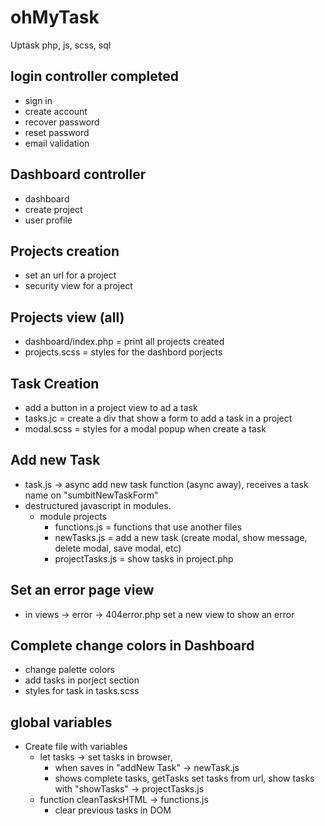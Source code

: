 # ohMyTask

Uptask php, js, scss, sql

## login controller completed

- sign in
- create account
- recover password
- reset password
- email validation

## Dashboard controller

- dashboard
- create project
- user profile

## Projects creation

- set an url for a project
- security view for a project

## Projects view (all)

- dashboard/index.php = print all projects created
- projects.scss = styles for the dashbord porjects

## Task Creation

- add a button in a project view to ad a task
- tasks.jc = create a div that show a form to add a task in a project
- modal.scss = styles for a modal popup when create a task

## Add new Task

- task.js -> async add new task function (async away), receives a task name on "sumbitNewTaskForm"
- destructured javascript in modules.
  - module projects
    - functions.js = functions that use another files
    - newTasks.js = add a new task (create modal, show message, delete modal, save modal, etc)
    - projectTasks.js = show tasks in project.php

## Set an error page view

- in views -> error -> 404error.php set a new view to show an error

## Complete change colors in Dashboard

- change palette colors
- add tasks in porject section
- styles for task in tasks.scss

## global variables

- Create file with variables
  - let tasks -> set tasks in browser,
    - when saves in "addNew Task" -> newTask.js
    - shows complete tasks, getTasks set tasks from url, show tasks with "showTasks" -> projectTasks.js
  - function cleanTasksHTML -> functions.js
    - clear previous tasks in DOM